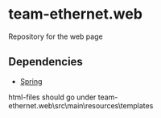 # team-ethernet.web
Repository for the web page

## Dependencies
* [Spring](https://start.spring.io/)

html-files should go under team-ethernet.web\src\main\resources\templates
